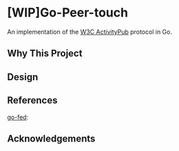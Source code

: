 # [WIP]Go-Peer-touch

An implementation of the [W3C ActivityPub](https://www.w3.org/TR/activitypub/) protocol in Go.

## Why This Project

## Design

## References

[go-fed](github.com/go-fed/activity): 

## Acknowledgements

